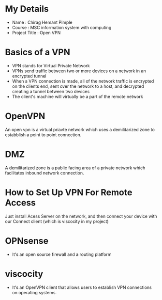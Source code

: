 <h1>My Details</h1>
<ul>
    <li>Name : Chirag Hemant Pimple</li>
    <li>Course : MSC information system with computing</li>
    <li>Project Title : Open VPN </li>
</ul>
<h1>Basics of a VPN</h1>
<ul>
    <li>VPN stands for Virtual Private Network</li>
    <li>VPNs send traffic between two or more devices on a network in an encrypted tunnel</li>
    <li>When a VPN connection is made, all of the network traffic is encrypted on the clients end, sent over the network to a host, and decrypted creating a tunnel between two devices</li>
    <li>The client's machine will virtually be a part of the remote network</li> </ul>
<h1>OpenVPN</h1>
<p>An open vpn is a virtual priavte network which uses a demilitarized zone to estabblish a point to point connection.
</p>
<h1>DMZ</h1>
<p>A demilitarized zone is a public facing area of a private network which facilitates inbound network connection.</p>
<h1>How to Set Up VPN For Remote Access</h1>
<p>Just install Acess Server on the network, and then connect your device with our Connect client (which is viscocity in my project)</p>
<h1>OPNsense</h1>
<ul>
    <li>It's an open source firewall and a routing platform </li>
</ul>
<h1>viscocity</h1>
<ul>
    <li>It's an OpenVPN client that allows users to establish VPN connections on operating systems.</li>
</ul>

